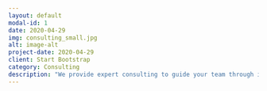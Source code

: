 ```yaml
---
layout: default
modal-id: 1
date: 2020-04-29
img: consulting_small.jpg
alt: image-alt
project-date: 2020-04-29
client: Start Bootstrap
category: Consulting
description: "We provide expert consulting to guide your team through its toughest challenges, from high-level architectural reviews and product road-mapping to technical feasibility studies and targeted training to improve your engineering workflows and processes."
---
```

